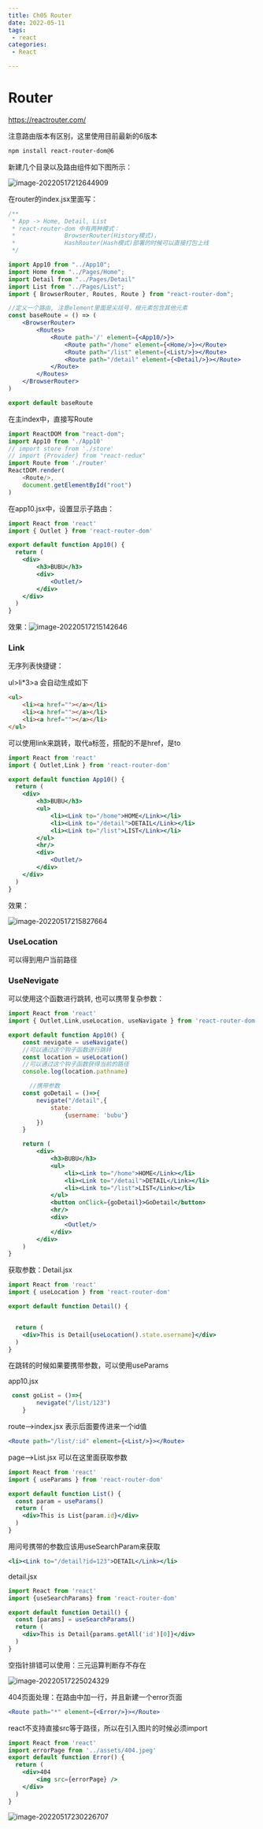 ```yaml
---
title: Ch05 Router
date: 2022-05-11
tags:
 - react
categories:
 - React

---
```


# Router

https://reactrouter.com/

注意路由版本有区别，这里使用目前最新的6版本

```sh
npm install react-router-dom@6
```



新建几个目录以及路由组件如下图所示：

![image-20220517212644909](https://markdown-1301334775.cos.eu-frankfurt.myqcloud.com/image-20220517212644909.png)

在router的index.jsx里面写：

```jsx
/**
 * App -> Home, Detail, List
 * react-router-dom 中有两种模式：
 *              BrowserRouter(History模式)，
 *              HashRouter(Hash模式)部署的时候可以直接打包上线
 */

import App10 from "../App10";
import Home from "../Pages/Home";
import Detail from "../Pages/Detail"
import List from "../Pages/List";
import { BrowserRouter, Routes, Route } from "react-router-dom";

//定义一个路由, 注意element里面是尖括号，根元素包含其他元素
const baseRoute = () => (
    <BrowserRouter>
        <Routes>
            <Route path='/' element={<App10/>}>
                <Route path="/home" element={<Home/>}></Route>
                <Route path="/list" element={<List/>}></Route>
                <Route path="/detail" element={<Detail/>}></Route>
            </Route>
        </Routes>
    </BrowserRouter>
)

export default baseRoute
```





在主index中，直接写Route

```js
import ReactDOM from "react-dom";
import App10 from './App10'
// import store from './store'
// import {Provider} from "react-redux"
import Route from './router'
ReactDOM.render(
    <Route/>,
    document.getElementById("root")
)
```



在app10.jsx中，设置显示子路由：

```jsx
import React from 'react'
import { Outlet } from 'react-router-dom'

export default function App10() {
  return (
    <div>
        <h3>BUBU</h3>
        <div>
            <Outlet/>
        </div>
    </div>
  )
}
```





效果：![image-20220517215142646](https://markdown-1301334775.cos.eu-frankfurt.myqcloud.com/image-20220517215142646.png)



### Link

无序列表快捷键：

ul>li*3>a   会自动生成如下

```html
<ul>
    <li><a href=""></a></li>
    <li><a href=""></a></li>
    <li><a href=""></a></li>
</ul>
```

可以使用link来跳转，取代a标签，搭配的不是href，是to

```jsx
import React from 'react'
import { Outlet,Link } from 'react-router-dom'

export default function App10() {
  return (
    <div>
        <h3>BUBU</h3>
        <ul>
            <li><Link to="/home">HOME</Link></li>
            <li><Link to="/detail">DETAIL</Link></li>
            <li><Link to="/list">LIST</Link></li>
        </ul>
        <hr/>
        <div>
            <Outlet/>
        </div>
    </div>
  )
}

```



效果：

![image-20220517215827664](https://markdown-1301334775.cos.eu-frankfurt.myqcloud.com/image-20220517215827664.png)



### UseLocation

可以得到用户当前路径

### UseNevigate

可以使用这个函数进行跳转, 也可以携带复杂参数：

```jsx
import React from 'react'
import { Outlet,Link,useLocation, useNavigate } from 'react-router-dom'

export default function App10() {
    const nevigate = useNavigate()
    //可以通过这个钩子函数进行跳转
    const location = useLocation()
    //可以通过这个钩子函数获得当前的路径
    console.log(location.pathname)

      //携带参数
    const goDetail = ()=>{
        nevigate("/detail",{
            state:
                {username: 'bubu'}
        })
    }

    return (
        <div>
            <h3>BUBU</h3>
            <ul>
                <li><Link to="/home">HOME</Link></li>
                <li><Link to="/detail">DETAIL</Link></li>
                <li><Link to="/list">LIST</Link></li>
            </ul>
            <button onClick={goDetail}>GoDetail</button>
            <hr/>
            <div>
                <Outlet/>
            </div>
        </div>
    )
}

```



获取参数：Detail.jsx

```jsx
import React from 'react'
import { useLocation } from 'react-router-dom'

export default function Detail() {


  return (
    <div>This is Detail{useLocation().state.username}</div>
  )
}
```





在跳转的时候如果要携带参数，可以使用useParams

app10.jsx

```jsx
 const goList = ()=>{
        nevigate("/list/123")
    }
```

route-->index.jsx 表示后面要传进来一个id值

```jsx
<Route path="/list/:id" element={<List/>}></Route>
```



page-->List.jsx 可以在这里面获取参数

```jsx
import React from 'react'
import { useParams } from 'react-router-dom'

export default function List() {
  const param = useParams()
  return (
    <div>This is List{param.id}</div>
  )
}
```



用问号携带的参数应该用useSearchParam来获取

```jsx
<li><Link to="/detail?id=123">DETAIL</Link></li>
```



detail.jsx

```jsx
import React from 'react'
import {useSearchParams} from 'react-router-dom'

export default function Detail() {
  const [params] = useSearchParams()
  return (
    <div>This is Detail{params.getAll('id')[0]}</div>
  )
}

```



空指针排错可以使用：三元运算判断存不存在

![image-20220517225024329](https://markdown-1301334775.cos.eu-frankfurt.myqcloud.com/image-20220517225024329.png)





404页面处理：在路由中加一行，并且新建一个error页面

```jsx
<Route path="*" element={<Error/>}></Route>
```

react不支持直接src等于路径，所以在引入图片的时候必须import

```jsx
import React from 'react'
import errorPage from '../assets/404.jpeg'
export default function Error() {
  return (
    <div>404
        <img src={errorPage} />
    </div>
  )
}
```

![image-20220517230226707](https://markdown-1301334775.cos.eu-frankfurt.myqcloud.com/image-20220517230226707.png)
